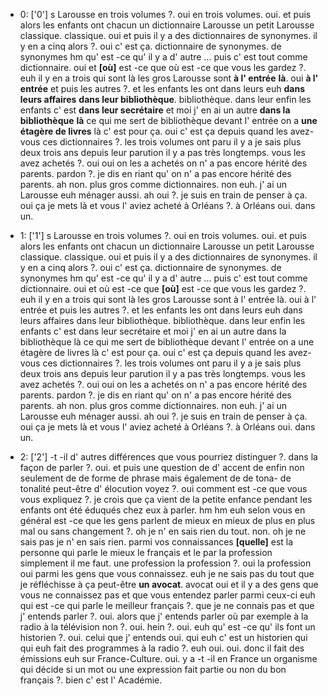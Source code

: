  * 0: ['0']
	s Larousse en trois volumes ?.
	 oui en trois volumes.
	 oui.
	 et puis alors les enfants ont chacun un dictionnaire Larousse un petit Larousse classique.
	 classique.
	 oui et puis il y a des dictionnaires de synonymes.
	 il y en a cinq alors ?.
	 oui c' est ça.
	 dictionnaire de synonymes.
	 de synonymes hm qu' est -ce qu' il y a d' autre ... puis c' est tout comme dictionnaire.
	 oui et **[où]** est -ce que où est -ce que vous les gardez ?.
	 euh il y en a trois qui sont là les gros Larousse sont **à l' entrée** **là**.
	 oui **à l' entrée** et puis les autres ?.
	 et les enfants les ont dans leurs euh **dans leurs affaires** **dans leur bibliothèque**.
	 bibliothèque.
	 dans leur enfin les enfants c' est **dans leur secrétaire** et moi j' en ai un autre **dans la bibliothèque** **là** ce qui me sert de bibliothèque devant l' entrée on a **une étagère de livres** là c' est pour ça.
	 oui c' est ça depuis quand les avez- vous ces dictionnaires ?.
	 les trois volumes ont paru il y a je sais plus deux trois ans depuis leur parution il y a pas très longtemps.
	 vous les avez achetés ?.
	 oui oui on les a achetés on n' a pas encore hérité des parents.
	 pardon ?.
	 je dis en riant qu' on n' a pas encore hérité des parents.
	 ah non.
	 plus gros comme dictionnaires.
	 non euh.
	 j' ai un Larousse euh ménager aussi.
	 ah oui ?.
	 je suis en train de penser à ça.
	 oui ça je mets là et vous l' aviez acheté à Orléans ?.
	 à Orléans oui.
	 dans un.
	
 * 1: ['1']
	s Larousse en trois volumes ?.
	 oui en trois volumes.
	 oui.
	 et puis alors les enfants ont chacun un dictionnaire Larousse un petit Larousse classique.
	 classique.
	 oui et puis il y a des dictionnaires de synonymes.
	 il y en a cinq alors ?.
	 oui c' est ça.
	 dictionnaire de synonymes.
	 de synonymes hm qu' est -ce qu' il y a d' autre ... puis c' est tout comme dictionnaire.
	 oui et où est -ce que **[où]** est -ce que vous les gardez ?.
	 euh il y en a trois qui sont là les gros Larousse sont à l' entrée là.
	 oui à l' entrée et puis les autres ?.
	 et les enfants les ont dans leurs euh dans leurs affaires dans leur bibliothèque.
	 bibliothèque.
	 dans leur enfin les enfants c' est dans leur secrétaire et moi j' en ai un autre dans la bibliothèque là ce qui me sert de bibliothèque devant l' entrée on a une étagère de livres là c' est pour ça.
	 oui c' est ça depuis quand les avez- vous ces dictionnaires ?.
	 les trois volumes ont paru il y a je sais plus deux trois ans depuis leur parution il y a pas très longtemps.
	 vous les avez achetés ?.
	 oui oui on les a achetés on n' a pas encore hérité des parents.
	 pardon ?.
	 je dis en riant qu' on n' a pas encore hérité des parents.
	 ah non.
	 plus gros comme dictionnaires.
	 non euh.
	 j' ai un Larousse euh ménager aussi.
	 ah oui ?.
	 je suis en train de penser à ça.
	 oui ça je mets là et vous l' aviez acheté à Orléans ?.
	 à Orléans oui.
	 dans un.
	
 * 2: ['2']
	 -t -il d' autres différences que vous pourriez distinguer ?.
	 dans la façon de parler ?.
	 oui.
	 et puis une question de d' accent de enfin non seulement de de forme de phrase mais également de de tona- de tonalité peut-être d' élocution voyez ?.
	 oui comment est -ce que vous vous expliquez ?.
	 je crois que ça vient de la petite enfance pendant les enfants ont été éduqués chez eux à parler.
	 hm hm euh selon vous en général est -ce que les gens parlent de mieux en mieux de plus en plus mal ou sans changement ?.
	 oh je n' en sais rien du tout.
	 non.
	 oh je ne sais pas je n' en sais rien.
	 parmi vos connaissances **[quelle]** est la personne qui parle le mieux le français et le par la profession simplement il me faut.
	 une profession la profession ?.
	 oui la profession oui parmi les gens que vous connaissez.
	 euh je ne sais pas du tout que je réfléchisse à ça peut-être **un avocat**.
	 avocat oui et il y a des gens que vous ne connaissez pas et que vous entendez parler parmi ceux-ci euh qui est -ce qui parle le meilleur français ?.
	 que je ne connais pas et que j' entends parler ?.
	 oui.
	 alors que j' entends parler où par exemple à la radio à la télévision non ?.
	 oui.
	 hein ?.
	 oui.
	 euh qu' est -ce qu' ils font un historien ?.
	 oui.
	 celui que j' entends oui.
	 qui euh c' est un historien qui qui euh fait des programmes à la radio ?.
	 euh oui.
	 oui.
	 donc il fait des émissions euh sur France-Culture.
	 oui.
	 y a -t -il en France un organisme qui décide si un mot ou une expression fait partie ou non du bon français ?.
	 bien c' est l' Académie.
	
